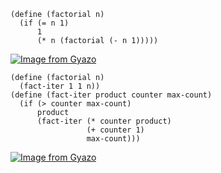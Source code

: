 ```
(define (factorial n)
  (if (= n 1)
      1
      (* n (factorial (- n 1)))))
```
[![Image from Gyazo](https://i.gyazo.com/5c7e6fad4052e1fd16d9c61d3bd83a5a.png)](https://gyazo.com/5c7e6fad4052e1fd16d9c61d3bd83a5a)

```
(define (factorial n)
  (fact-iter 1 1 n))
(define (fact-iter product counter max-count)
  (if (> counter max-count)
      product
      (fact-iter (* counter product)
                 (+ counter 1)
                 max-count)))
```
[![Image from Gyazo](https://i.gyazo.com/0e63060e18559737e7065e3adda3252d.png)](https://gyazo.com/0e63060e18559737e7065e3adda3252d)

